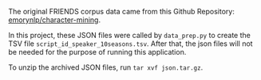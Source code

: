 The original FRIENDS corpus data came from this Github Repository: [emorynlp/character-mining](https://github.com/emorynlp/character-mining/tree/master/json).  

In this project, these JSON files were called by `data_prep.py` to create the TSV file `script_id_speaker_10seasons.tsv`. After that, the json files will not be needed for the purpose of running this application.  

To unzip the archived JSON files, run `tar xvf json.tar.gz`.

